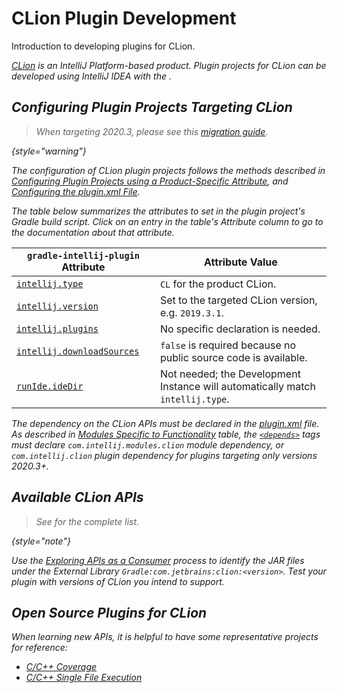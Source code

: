 <!-- Copyright 2000-2023 JetBrains s.r.o. and contributors. Use of this source code is governed by the Apache 2.0 license. -->

# CLion Plugin Development

<link-summary>Introduction to developing plugins for CLion.</link-summary>

<var name="productID" value="clion"/>
<var name="marketplaceProductID" value="clion"/>
<include from="snippets.md" element-id="jetbrainsIDE_TLDR"/>

[CLion](https://www.jetbrains.com/clion/) is an IntelliJ Platform-based product.
Plugin projects for CLion can be developed using IntelliJ IDEA with the [](tools_gradle_intellij_plugin.md).

<include from="snippets.md" element-id="jetbrainsProductOpenSourceLicense"/>

## Configuring Plugin Projects Targeting CLion

> When targeting 2020.3, please see this [migration guide](https://blog.jetbrains.com/clion/2020/12/migration-guide-for-plugins-2020-3/).
>
{style="warning"}

The configuration of CLion plugin projects follows the methods described in [Configuring Plugin Projects using a Product-Specific Attribute](dev_alternate_products.md#configuring-plugin-projects-using-a-product-specific-attribute), and [Configuring the plugin.xml File](dev_alternate_products.md#configuring-pluginxml).

The table below summarizes the [](tools_gradle_intellij_plugin.md) attributes to set in the plugin project's Gradle build script.
Click on an entry in the table's *Attribute* column to go to the documentation about that attribute.

| `gradle-intellij-plugin` Attribute                                                               | Attribute Value                                                                |
|--------------------------------------------------------------------------------------------------|--------------------------------------------------------------------------------|
| [`intellij.type`](tools_gradle_intellij_plugin.md#intellij-extension-type)                       | `CL` for the product CLion.                                                    |
| [`intellij.version`](tools_gradle_intellij_plugin.md#intellij-extension-version)                 | Set to the targeted CLion version, e.g. `2019.3.1`.                            |
| [`intellij.plugins`](tools_gradle_intellij_plugin.md#intellij-extension-plugins)                 | No specific declaration is needed.                                             |
| [`intellij.downloadSources`](tools_gradle_intellij_plugin.md#intellij-extension-downloadsources) | `false` is required because no public source code is available.                |
| [`runIde.ideDir`](tools_gradle_intellij_plugin.md#tasks-runide-idedir)                            | Not needed; the Development Instance will automatically match `intellij.type`. |

The dependency on the CLion APIs must be declared in the <path>[plugin.xml](plugin_configuration_file.md)</path> file.
As described in [Modules Specific to Functionality](plugin_compatibility.md#modules-specific-to-functionality) table, the [`<depends>`](plugin_configuration_file.md#idea-plugin__depends) tags must declare `com.intellij.modules.clion` module dependency, or `com.intellij.clion` plugin dependency for plugins targeting only versions 2020.3+.

## Available CLion APIs

> See [](clion_extension_point_list.md) for the complete list.
>
{style="note"}

Use the [Exploring APIs as a Consumer](plugin_compatibility.md#exploring-apis-as-a-consumer) process to identify the JAR files under the External Library `Gradle:com.jetbrains:clion:<version>`.
Test your plugin with versions of CLion you intend to support.

## Open Source Plugins for CLion
When learning new APIs, it is helpful to have some representative projects for reference:
* [C/C++ Coverage](https://github.com/zero9178/C-Cpp-Coverage-for-CLion)
* [C/C++ Single File Execution](https://github.com/corochann/SingleFileExecutionPlugin)
